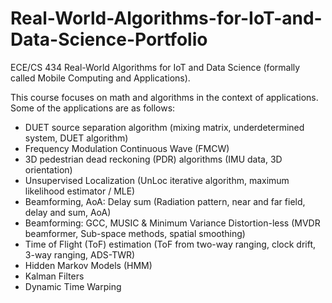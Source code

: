 # Real-World-Algorithms-for-IoT-and-Data-Science-Portfolio

ECE/CS 434 Real-World Algorithms for IoT and Data Science (formally called Mobile Computing and Applications). 

This course focuses on math and algorithms in the context of applications. Some of the applications are as follows:
- DUET source separation algorithm (mixing matrix, underdetermined system, DUET algorithm)
- Frequency Modulation Continuous Wave (FMCW)
- 3D pedestrian dead reckoning (PDR) algorithms (IMU data, 3D orientation)
- Unsupervised Localization (UnLoc iterative algorithm, maximum likelihood estimator / MLE)
- Beamforming, AoA: Delay sum (Radiation pattern, near and  far field, delay and sum, AoA)
- Beamforming: GCC, MUSIC & Minimum Variance Distortion-less (MVDR beamformer, Sub-space methods, spatial smoothing)
- Time of Flight (ToF) estimation (ToF from two-way ranging, clock drift,  3-way ranging, ADS-TWR)
- Hidden Markov Models (HMM)
- Kalman Filters
- Dynamic Time Warping
